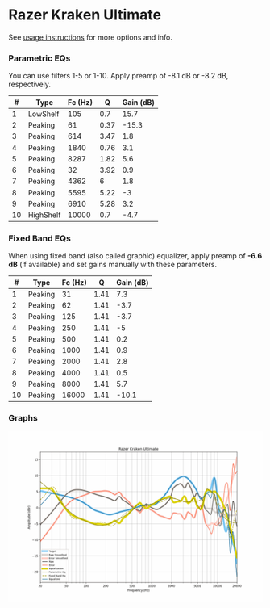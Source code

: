 # Razer Kraken Ultimate
See [usage instructions](https://github.com/jaakkopasanen/AutoEq#usage) for more options and info.

### Parametric EQs
You can use filters 1-5 or 1-10. Apply preamp of -8.1 dB or -8.2 dB, respectively.

|   # | Type      |   Fc (Hz) |    Q |   Gain (dB) |
|-----|-----------|-----------|------|-------------|
|   1 | LowShelf  |       105 | 0.7  |        15.7 |
|   2 | Peaking   |        61 | 0.37 |       -15.3 |
|   3 | Peaking   |       614 | 3.47 |         1.8 |
|   4 | Peaking   |      1840 | 0.76 |         3.1 |
|   5 | Peaking   |      8287 | 1.82 |         5.6 |
|   6 | Peaking   |        32 | 3.92 |         0.9 |
|   7 | Peaking   |      4362 | 6    |         1.8 |
|   8 | Peaking   |      5595 | 5.22 |        -3   |
|   9 | Peaking   |      6910 | 5.28 |         3.2 |
|  10 | HighShelf |     10000 | 0.7  |        -4.7 |

### Fixed Band EQs
When using fixed band (also called graphic) equalizer, apply preamp of **-6.6 dB** (if available) and set gains manually with these parameters.

|   # | Type    |   Fc (Hz) |    Q |   Gain (dB) |
|-----|---------|-----------|------|-------------|
|   1 | Peaking |        31 | 1.41 |         7.3 |
|   2 | Peaking |        62 | 1.41 |        -3.7 |
|   3 | Peaking |       125 | 1.41 |        -3.7 |
|   4 | Peaking |       250 | 1.41 |        -5   |
|   5 | Peaking |       500 | 1.41 |         0.2 |
|   6 | Peaking |      1000 | 1.41 |         0.9 |
|   7 | Peaking |      2000 | 1.41 |         2.8 |
|   8 | Peaking |      4000 | 1.41 |         0.5 |
|   9 | Peaking |      8000 | 1.41 |         5.7 |
|  10 | Peaking |     16000 | 1.41 |       -10.1 |

### Graphs
![](./Razer%20Kraken%20Ultimate.png)
